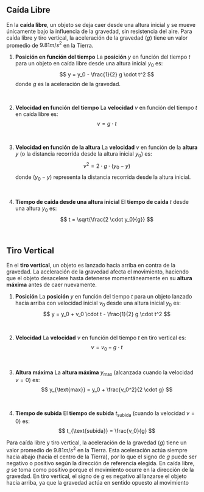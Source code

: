 ## Caída Libre

En la **caída libre**, un objeto se deja caer desde una altura inicial y se mueve únicamente bajo la influencia de la gravedad, sin resistencia del aire.
Para caída libre y tiro vertical, la aceleración de la gravedad ($g$) tiene un valor promedio de $9.81 m/s^2$ en la Tierra.

1. **Posición en función del tiempo**
   La **posición** $y$ en función del tiempo $t$ para un objeto en caída libre desde una altura inicial $y_0$ es:
   $$
   y = y_0 - \frac{1}{2} g \cdot t^2
   $$
   donde $g$ es la aceleración de la gravedad.

<br>

2. **Velocidad en función del tiempo**
   La **velocidad** $v$ en función del tiempo $t$ en caída libre es:
   $$
   v = g \cdot t
   $$

<br>

3. **Velocidad en función de la altura**
   La **velocidad** $v$ en función de la **altura** $y$ (o la distancia recorrida desde la altura inicial $y_0$) es:
   $$
   v^2 = 2 \cdot g \cdot (y_0 - y)
   $$
   donde $(y_0 - y)$ representa la distancia recorrida desde la altura inicial.

<br>

4. **Tiempo de caída desde una altura inicial**
   El **tiempo de caída** $t$ desde una altura $y_0$ es:
   $$
   t = \sqrt{\frac{2 \cdot y_0}{g}}
   $$

<br>

## Tiro Vertical

En el **tiro vertical**, un objeto es lanzado hacia arriba en contra de la gravedad. La aceleración de la gravedad afecta el movimiento, haciendo que el objeto desacelere hasta detenerse momentáneamente en su **altura máxima** antes de caer nuevamente.

1. **Posición**
   La **posición** $y$ en función del tiempo $t$ para un objeto lanzado hacia arriba con velocidad inicial $v_0$ desde una altura inicial $y_0$ es:
   $$
   y = y_0 + v_0 \cdot t - \frac{1}{2} g \cdot t^2
   $$

<br>

2. **Velocidad**
   La **velocidad** $v$ en función del tiempo $t$ en tiro vertical es:
   $$
   v = v_0 - g \cdot t
   $$

<br>

3. **Altura máxima**
   La **altura máxima** $y_{\text{max}}$ (alcanzada cuando la velocidad $v = 0$) es:
   $$
   y_{\text{max}} = y_0 + \frac{v_0^2}{2 \cdot g}
   $$

<br>

4. **Tiempo de subida**
   El **tiempo de subida** $t_{\text{subida}}$ (cuando la velocidad $v = 0$) es:
   $$
   t_{\text{subida}} = \frac{v_0}{g}
   $$

Para caída libre y tiro vertical, la aceleración de la gravedad ($g$) tiene un valor promedio de $9.81 m/s^2$ en la Tierra. Esta aceleración actúa siempre hacia abajo (hacia el centro de la Tierra), por lo que el signo de $g$ puede ser negativo o positivo según la dirección de referencia elegida. En caída libre, $g$ se toma como positivo porque el movimiento ocurre en la dirección de la gravedad. En tiro vertical, el signo de $g$ es negativo al lanzarse el objeto hacia arriba, ya que la gravedad actúa en sentido opuesto al movimiento